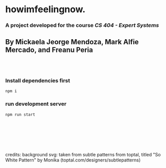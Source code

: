 # howimfeelingnow.

### A project developed for the course *CS 404 - Expert Systems*

## By Mickaela Jeorge Mendoza, Mark Alfie Mercado, and Freanu Peria


\
&nbsp;


### Install dependencies first
```
npm i
```

### run development server
```
npm run start
```


\
&nbsp;

\
&nbsp;


credits:
background svg: taken from subtle patterns from toptal, titled "So White Pattern" by Monika (toptal.com/designers/subtlepatterns)